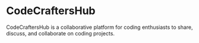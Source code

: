 # CodeCraftersHub
CodeCraftersHub is a collaborative platform for coding enthusiasts to share, discuss, and collaborate on coding projects. 
